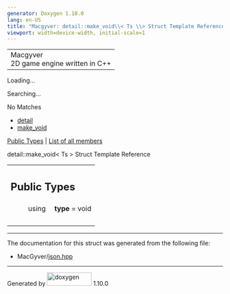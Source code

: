 ```yaml
---
generator: Doxygen 1.10.0
lang: en-US
title: "Macgyver: detail::make_void\\< Ts \\> Struct Template Reference"
viewport: width=device-width, initial-scale=1
---
```


<div id="top">

<div id="titlearea">

<table data-cellspacing="0" data-cellpadding="0">
<colgroup>
<col style="width: 100%" />
</colgroup>
<tbody>
<tr id="projectrow" class="odd">
<td id="projectalign"><div id="projectname">
Macgyver
</div>
<div id="projectbrief">
2D game engine written in C++
</div></td>
</tr>
</tbody>
</table>

</div>

<div id="main-nav">

</div>

<div id="MSearchSelectWindow"
onmouseover="return searchBox.OnSearchSelectShow()"
onmouseout="return searchBox.OnSearchSelectHide()"
onkeydown="return searchBox.OnSearchSelectKey(event)">

</div>

<div id="MSearchResultsWindow">

<div id="MSearchResults">

<div class="SRPage">

<div id="SRIndex">

<div id="SRResults">

</div>

<div id="Loading" class="SRStatus">

Loading...

</div>

<div id="Searching" class="SRStatus">

Searching...

</div>

<div id="NoMatches" class="SRStatus">

No Matches

</div>

</div>

</div>

</div>

</div>

<div id="nav-path" class="navpath">

- <a href="namespacedetail.html" class="el">detail</a>
- <a href="structdetail_1_1make__void.html" class="el">make_void</a>

</div>

</div>

<div class="header">

<div class="summary">

[Public Types](#pub-types) \| [List of all
members](structdetail_1_1make__void-members.html)

</div>

<div class="headertitle">

<div class="title">

detail::make_void\< Ts \> Struct Template Reference

</div>

</div>

</div>

<div class="contents">

<table class="memberdecls">
<colgroup>
<col style="width: 50%" />
<col style="width: 50%" />
</colgroup>
<tbody>
<tr class="odd heading">
<td colspan="2"><h2 id="public-types" class="groupheader"><span
id="pub-types"></span> Public Types</h2></td>
</tr>
<tr id="r_a2386ce3f781d877199d41ab0bd2ef910"
class="even memitem:a2386ce3f781d877199d41ab0bd2ef910">
<td class="memItemLeft" style="text-align: right;"
data-valign="top"><span id="a2386ce3f781d877199d41ab0bd2ef910"></span>
using </td>
<td class="memItemRight" data-valign="bottom"><strong>type</strong> =
void</td>
</tr>
<tr class="odd separator:a2386ce3f781d877199d41ab0bd2ef910">
<td colspan="2" class="memSeparator"> </td>
</tr>
</tbody>
</table>

------------------------------------------------------------------------

The documentation for this struct was generated from the following file:

- MacGyver/<a href="json_8hpp_source.html" class="el">json.hpp</a>

</div>

------------------------------------------------------------------------

<span class="small">Generated
by [<img src="doxygen.svg" class="footer" width="104" height="31"
alt="doxygen" />](https://www.doxygen.org/index.html) 1.10.0</span>
